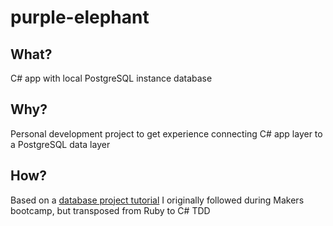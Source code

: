 # purple-elephant
## What?
C# app with local PostgreSQL instance database

## Why?
Personal development project to get experience connecting C# app layer to a PostgreSQL data layer

## How?
Based on a [database project tutorial](https://github.com/makersacademy/databases) I originally followed during Makers bootcamp, but transposed from Ruby to C#
TDD
